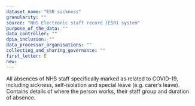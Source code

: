 ```yaml
---
dataset_name: "ESR sickness"
granularity: ""
source: "NHS Electronic staff record (ESR) system"
purpose_of_the_data: ""
data_controller: ""
dpia_inclusion: ""
data_processor_organisations: ""
collecting_and_sharing_governance: ""
first_letter: E
new: 
---
```

All absences of NHS staff specifically marked as related to COVID-19, including sickness, self-isolation and special leave (e.g. carer’s leave). Contains details of where the person works, their staff group and duration of absence.